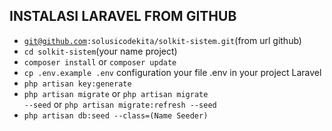## INSTALASI LARAVEL FROM GITHUB

- <code>git@github.com:solusicodekita/solkit-sistem.git</code>(from url github)
- <code>cd solkit-sistem</code>(your name project)
- <code>composer install</code> or <code>composer update</code>
- <code>cp .env.example .env</code> configuration your file .env in your project Laravel
- <code>php artisan key:generate</code>
- <code>php artisan migrate</code> or <code>php artisan migrate --seed</code> or <code>php artisan migrate:refresh --seed</code>
- <code>php artisan db:seed --class=(Name Seeder)</code>
